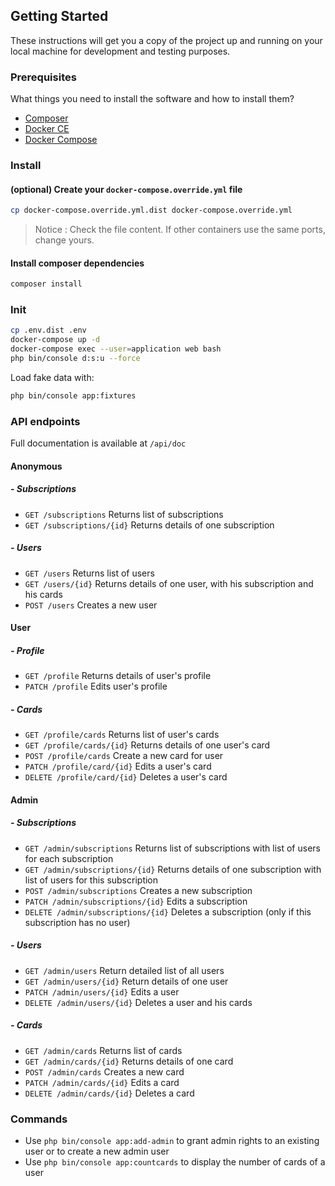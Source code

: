 ## Getting Started

These instructions will get you a copy of the project up and running on your local machine for development and testing purposes.

### Prerequisites

What things you need to install the software and how to install them?

- [Composer](https://getcomposer.org/)
- [Docker CE](https://www.docker.com/community-edition)
- [Docker Compose](https://docs.docker.com/compose/install)

### Install

#### (optional) Create your `docker-compose.override.yml` file

```bash
cp docker-compose.override.yml.dist docker-compose.override.yml
```
> Notice : Check the file content. If other containers use the same ports, change yours.

#### Install composer dependencies

```bash
composer install
```

### Init

```bash
cp .env.dist .env
docker-compose up -d
docker-compose exec --user=application web bash
php bin/console d:s:u --force
```

Load fake data with:
```bash
php bin/console app:fixtures
```

### API endpoints

Full documentation is available at `/api/doc`

#### Anonymous

##### - Subscriptions
- `GET /subscriptions` Returns list of subscriptions
- `GET /subscriptions/{id}` Returns details of one subscription

##### - Users
- `GET /users` Returns list of users
- `GET /users/{id}` Returns details of one user, with his subscription and his cards
- `POST /users` Creates a new user

#### User

##### - Profile
- `GET /profile` Returns details of user's profile
- `PATCH /profile` Edits user's profile

##### - Cards
- `GET /profile/cards` Returns list of user's cards
- `GET /profile/cards/{id}` Returns details of one user's card
- `POST /profile/cards` Create a new card for user
- `PATCH /profile/card/{id}` Edits a user's card
- `DELETE /profile/card/{id}` Deletes a user's card

#### Admin

##### - Subscriptions
- `GET /admin/subscriptions` Returns list of subscriptions with list of users for each subscription
- `GET /admin/subscriptions/{id}` Returns details of one subscription with list of users for this subscription
- `POST /admin/subscriptions` Creates a new subscription
- `PATCH /admin/subscriptions/{id}` Edits a subscription
- `DELETE /admin/subscriptions/{id}` Deletes a subscription (only if this subscription has no user)

##### - Users
- `GET /admin/users` Return detailed list of all users
- `GET /admin/users/{id}` Return details of one user
- `PATCH /admin/users/{id}` Edits a user
- `DELETE /admin/users/{id}` Deletes a user and his cards

##### - Cards
- `GET /admin/cards` Returns list of cards
- `GET /admin/cards/{id}` Returns details of one card
- `POST /admin/cards` Creates a new card
- `PATCH /admin/cards/{id}` Edits a card
- `DELETE /admin/cards/{id}` Deletes a card

### Commands

- Use `php bin/console app:add-admin` to grant admin rights to an existing user or to create a new admin user
- Use `php bin/console app:countcards` to display the number of cards of a user
